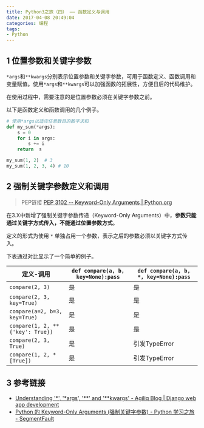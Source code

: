 ```yaml
---
title: Python3之旅（四） —— 函数定义与调用
date: 2017-04-08 20:49:04
categories: 编程
tags:
- Python
---
```


## 1 位置参数和关键字参数

`*args`和`**kwargs`分别表示位置参数和关键字参数，可用于函数定义、函数调用和变量赋值。使用`*args`和`**kwargs`可以加强函数的拓展性，方便日后的代码维护。

在使用过程中，需要注意的是位置参数必须在关键字参数之前。

以下是函数定义和函数调用的几个例子。

```python
# 使用*args以适应任意数目的数字求和
def my_sum(*args):
    s = 0
    for i in args:
        s += i
    return  s

my_sum(1, 2)  # 3
my_sum(1, 2, 3, 4) # 10
```

<!-- more -->

## 2 强制关键字参数定义和调用

> PEP链接
[PEP 3102 -- Keyword-Only Arguments | Python.org](https://www.python.org/dev/peps/pep-3102/)

在3.X中新增了强制关键字参数传递（Keyword-Only Arguments）中，**参数只能通过关键字方式传入，不能通过位置参数方式**。

定义的形式为使用 `*` 单独占用一个参数，表示之后的参数必须以关键字方式传入。

下表通过对比显示了一个简单的例子。

| 定义-调用 | `def compare(a, b, key=None):pass` |  `def compare(a, b, *, key=None):pass` |
| ------ | ------ | ------ |
| `compare(2, 3)` | 是 | 是 |
| `compare(2, 3, key=True)` | 是 | 是 |
| `compare(a=2, b=3, key=True)` | 是 | 是 |
| `compare(1, 2, ** {'key': True})` | 是 | 是 |
| `compare(2, 3, True)` | 是 | 引发TypeError |
| `compare(1, 2, *[True])` | 是 | 引发TypeError |

## 3 参考链接

- [Understanding '*', '*args', '**' and '**kwargs' - Agiliq Blog | Django web app development](http://agiliq.com/blog/2012/06/understanding-args-and-kwargs/)
- [Python 的 Keyword-Only Arguments (强制关键字参数) - Python 学习之旅 - SegmentFault](https://segmentfault.com/a/1190000005173136)

